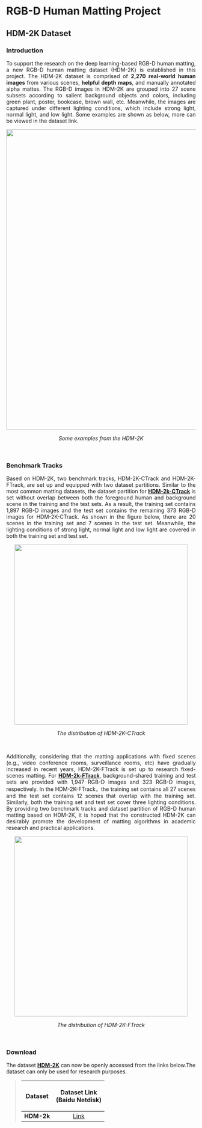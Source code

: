 # RGB-D Human Matting Project
## HDM-2K Dataset
### Introduction
<p align="justify">To support the research on the deep learning-based RGB-D human matting, a new RGB-D human matting dataset (HDM-2K) is established in this project. The HDM-2K dataset is comprised of <strong>2,270 real-world human images</strong> from various scenes, <strong>helpful depth maps</strong>, and manually annotated alpha mattes. The RGB-D images in HDM-2K are grouped into 27 scene subsets according to salient background objects and colors, including green plant, poster, bookcase, brown wall, etc. Meanwhile, the images are captured under different lighting conditions, which include strong light, normal light, and low light. Some examples are shown as below, more can be viewed in the dataset link.
 
 <p align="center">
	<img src="https://github.com/rgbd-zml/RGB-D-human-matting/blob/main/demo/dataset/fig2.jpg"  width="760" height="800">
	<p align="center">
		<em>Some examples from the HDM-2K</em>
	</p>
</p>
<br/>

 ### Benchmark Tracks
 <p align="justify">Based on HDM-2K, two benchmark tracks, HDM-2K-CTrack and HDM-2K-FTrack, are set up and equipped with two dataset partitions. Similar to the most common matting datasets, the dataset partition for <a href="#HDM-2k-CTrack"><strong>HDM-2k-CTrack</strong></a> is set without overlap between both the foreground human and background scene in the training and the test sets. As a result, the training set contains 1,897 RGB-D images and the test set contains the remaining 373 RGB-D images for HDM-2K-CTrack. As shown in the figure below, there are 20 scenes in the training set and 7 scenes in the test set. Meanwhile, the lighting conditions of strong light, normal light and low light are covered in both the training set and test set. 

 <p align="center">
	<img src="https://github.com/rgbd-zml/RGB-D-human-matting/blob/main/demo/dataset/HDM2KCTrack.jpg"  width="460" height="480">
	<p align="center">
		<em>The distribution of HDM-2K-CTrack</em>
	</p>
</p>
<br/>
<p align="justify">Additionally, considering that the matting applications with fixed scenes (e.g., video conference rooms, surveillance rooms, etc) have gradually increased in recent years, HDM-2K-FTrack is set up to research fixed-scenes matting. For <a href="#HDM-2k-FTrack"><strong>HDM-2k-FTrack</strong></a>, background-shared training and test sets are provided with 1,947 RGB-D images and 323 RGB-D images, respectively. In the HDM-2K-FTrack，the training set contains all 27 scenes and the test set contains 12 scenes that overlap with the training set. Similarly, both the training set and test set cover three lighting conditions. By providing two benchmark tracks and dataset partition of RGB-D human matting based on HDM-2K, it is hoped that the constructed HDM-2K can desirably promote the development of matting algorithms in academic research and practical applications.
 
 <p align="center">
	<img src="https://github.com/rgbd-zml/RGB-D-human-matting/blob/main/demo/dataset/HDM2KFTrack.jpg"  width="460" height="480">
	<p align="center">
		<em>The distribution of HDM-2K-FTrack</em>
	</p>
</p>
<br/>
  
###  Download
The dataset <a href="#HDM-2k"><strong>HDM-2K</strong></a> can now be openly accessed from the links below.The dataset can only be used for research purposes.
> | Dataset | <p>Dataset Link<br>(Baidu Netdisk)</p> | 
> | :----:| :----: | 
> |<strong>HDM-2k</strong>|[Link]()|
> 


